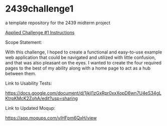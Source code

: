 # 2439challenge1
a template repository for the 2439 midterm project

[Applied Challenge #1 Instructions](https://docs.google.com/document/d/e/2PACX-1vTbclFb83xohS9hWkVu7YA7JnSVJqh5Lz53HwQE6UONAhgtpvLjYeUGF1lqurwyjg/pub)

Scope Statement:

With this challenge, I hoped to create a functional and
easy-to-use example web application that could be navigated and
utilized with little confusion, and that was also pleasant
on the eyes. I wanted to create the four required pages to
the best of my ability along with a home page to act as a hub between
them.

Link to Usability Tests:

https://docs.google.com/document/d/1jkjI1zGxRpr0xxXopD6wn7U4eS34gLKtrpKMcK2ZohA/edit?usp=sharing

Link to Updated Moqup:

https://app.moqups.com/yIHFpm6QxH/view